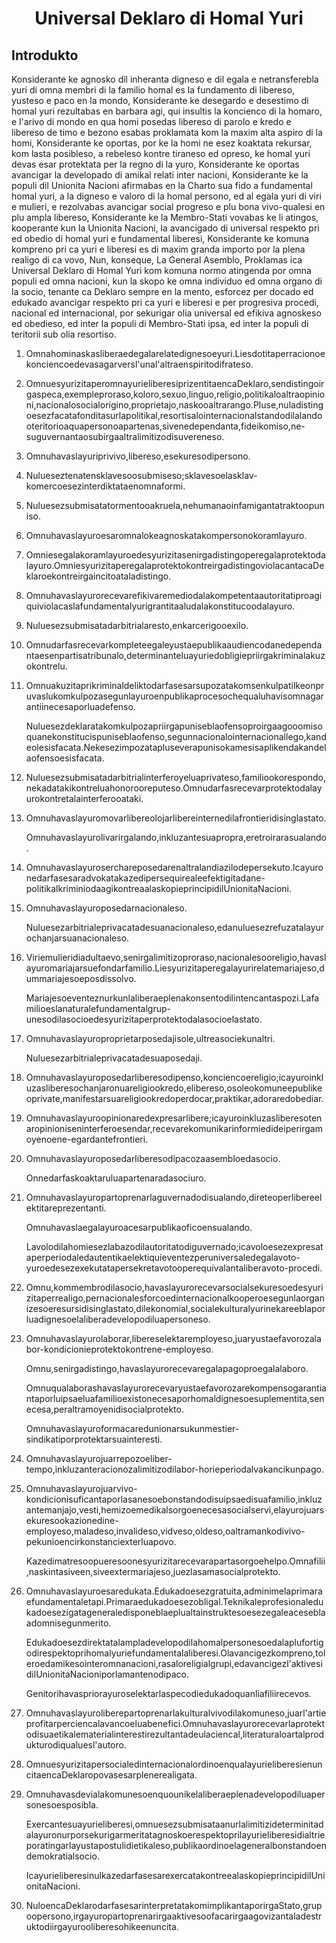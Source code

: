 <h1 align='center'>Universal Deklaro di Homal Yuri</h1>
<h2>Introdukto</h2>
<p>Konsiderante ke agnosko dil inheranta digneso e dil egala e netransferebla yuri di omna membri di la familio homal es la fundamento di libereso, yusteso e paco en la mondo,
Konsiderante ke desegardo e desestimo di homal yuri rezultabas en barbara agi, qui insultis la koncienco di la homaro, e l'arivo di mondo en qua homi posedas libereso di parolo e kredo e libereso de timo e bezono esabas proklamata kom la maxim alta aspiro di la homi,
Konsiderante ke oportas, por ke la homi ne esez koaktata rekursar, kom lasta posibleso, a rebeleso kontre tiraneso ed opreso, ke homal yuri devas esar protektata per la regno di la yuro,
Konsiderante ke oportas avancigar la developado di amikal relati inter nacioni,
Konsiderante ke la populi dil Unionita Nacioni afirmabas en la Charto sua fido a fundamental homal yuri, a la digneso e valoro di la homal persono, ed al egala yuri di viri e mulieri, e rezolvabas avancigar social progreso e plu bona vivo-qualesi en plu ampla libereso,
Konsiderante ke la Membro-Stati vovabas ke li atingos, kooperante kun la Unionita Nacioni, la avancigado di universal respekto pri ed obedio di homal yuri e fundamental liberesi,
Konsiderante ke komuna kompreno pri ca yuri e liberesi es di maxim granda importo por la plena realigo di ca vovo,
Nun, konseque,
La General Asemblo,
Proklamas ica Universal Deklaro di Homal Yuri kom komuna normo atingenda por omna populi ed omna nacioni, kun la skopo ke omna individuo ed omna organo di la socio, tenante ca Deklaro sempre en la mento, esforcez per docado ed edukado avancigar respekto pri ca yuri e liberesi e per progresiva procedi, nacional ed internacional, por sekurigar olia universal ed efikiva agnoskeso ed obedieso, ed inter la populi di Membro-Stati ipsa, ed inter la populi di teritorii sub olia resortiso.</p>
<ol>
  <li>
    <p>Omnahominaskasliberaedegalarelatedignesoeyuri.Liesdotitaperracionoekonciencoedevasagarversl'unal'altraenspiritodifrateso.</p>
  </li>
  <li>
    <p>OmnuesyurizitaperomnayurieliberesiprizentitaencaDeklaro,sendistingoirgaspeca,exempleproraso,koloro,sexuo,linguo,religio,politikaloaltraopinioni,nacionalosocialorigino,proprietajo,naskooaltrarango.Pluse,nuladistingoesezfacatafonditasurlapolitikal,resortisalointernacionalstandodilalandooteritorioaquapersonoapartenas,sivenedependanta,fideikomiso,ne-suguvernantaosubirgaaltralimitizodisuvereneso.</p>
  </li>
  <li>
    <p>Omnuhavaslayuriprivivo,libereso,esekuresodipersono.</p>
  </li>
  <li>
    <p>Nulueseztenatensklavesoosubmiseso;sklavesoelasklav-komercoesezinterdiktataenomnaformi.</p>
  </li>
  <li>
    <p>Nuluesezsubmisatatormentooakruela,nehumanaoinfamigantatraktoopuniso.</p>
  </li>
  <li>
    <p>Omnuhavaslayuroesaromnalokeagnoskatakompersonokoramlayuro.</p>
  </li>
  <li>
    <p>Omniesegalakoramlayuroedesyurizitasenirgadistingoperegalaprotektodalayuro.OmniesyurizitaperegalaprotektokontreirgadistingoviolacantacaDeklaroekontreirgaincitoataladistingo.</p>
  </li>
  <li>
    <p>Omnuhavaslayurorecevarefikivaremediodalakompetentaautoritatiproagiquiviolacaslafundamentalyurigrantitaaludalakonstitucoodalayuro.</p>
  </li>
  <li>
    <p>Nuluesezsubmisatadarbitrialaresto,enkarcerigooexilo.</p>
  </li>
  <li>
    <p>Omnudarfasrecevarkompleteegaleyustaepublikaaudiencodanedependantaesenpartisatribunalo,determinanteluayuriedobligiepriirgakriminalakuzokontrelu.</p>
  </li>
  <li>
    <p>Omnuakuzitaprikriminaldeliktodarfasesarsupozatakomsenkulpatilkeonpruvaslukomkulpozasegunlayuroenpublikaprocesochequaluhavisomnagarantiinecesaporluadefenso.</p>
    <p>Nuluesezdeklaratakomkulpozapriirgapuniseblaofensoproirgaagooomisoquanekonstitucispuniseblaofenso,segunnacionalointernacionallego,kandeolesisfacata.Nekesezimpozatapluseverapunisokamesisaplikendakandelaofensoesisfacata.</p>
  </li>
  <li>
    <p>Nuluesezsubmisatadarbitrialinterferoyeluaprivateso,familiookorespondo,nekadatakikontreluahonorooreputeso.Omnudarfasrecevarprotektodalayurokontretalainterferooataki.</p>
  </li>
  <li>
    <p>Omnuhavaslayuromovarlibereolojarlibereinternedilafrontieridisinglastato.</p>
    <p>Omnuhavaslayurolivarirgalando,inkluzantesuapropra,eretroirarasualando.</p>
  </li>
  <li>
    <p>Omnuhavaslayuroserchareposedarenaltralandiazilodepersekuto.Icayuronedarfasesaradvokatakazedipersequirealeefektigitadane-politikalkriminiodaagikontreaalaskopieprincipidilUnionitaNacioni.</p>
    <p></p>
  </li>
  <li>
    <p>Omnuhavaslayuroposedarnacionaleso.</p>
    <p>Nuluesezarbitrialeprivacatadesuanacionaleso,edanuluesezrefuzatalayurochanjarsuanacionaleso.</p>
  </li>
  <li>
    <p>Viriemulieridiadultaevo,senirgalimitizoproraso,nacionalesooreligio,havaslayuromariajarsuefondarfamilio.Liesyurizitaperegalayurirelatemariajeso,dummariajesoeposdissolvo.</p>
    <p>Mariajesoeventeznurkunlaliberaeplenakonsentodilintencantaspozi.Lafamilioeslanaturalefundamentalgrup-unesodilasocioedesyurizitaperprotektodalasocioelastato.</p>
    <p></p>
  </li>
  <li>
    <p>Omnuhavaslayuroproprietarposedajisole,ultreasociekunaltri.</p>
    <p>Nuluesezarbitrialeprivacatadesuaposedaji.</p>
  </li>
  <li>
    <p>Omnuhavaslayuroposedarliberesodipenso,konciencoereligio;icayuroinkluzasliberesochanjaronuareligiookredo,elibereso,osoleokomuneepublikeoprivate,manifestarsuareligiookredoperdocar,praktikar,adoraredobediar.</p>
  </li>
  <li>
    <p>Omnuhavaslayuroopinionaredexpresarlibere;icayuroinkluzasliberesotenaropinioniseninterferoesendar,recevarekomunikarinformiedideiperirgamoyenoene-egardantefrontieri.</p>
  </li>
  <li>
    <p>Omnuhavaslayuroposedarliberesodipacozaasembloedasocio.</p>
    <p>Onnedarfaskoaktaruluapartenaradasociuro.</p>
  </li>
  <li>
    <p>Omnuhavaslayuropartoprenarlaguvernadodisualando,direteoperlibereelektitareprezentanti.</p>
    <p>Omnuhavaslaegalayuroacesarpublikaoficoensualando.</p>
    <p>Lavolodilahomiesezlabazodilautoritatodiguvernado;icavoloesezexpresataperperiodaledautentikaelektiquieventezperuniversaledegalavoto-yuroedesezexekutatapersekretavotooperequivalantaliberavoto-procedi.</p>
  </li>
  <li>
    <p>Omnu,kommembrodilasocio,havaslayurorecevarsocialsekuresoedesyurizitaperrealigo,pernacionalesforcoedinternacionalkooperoesegunlaorganizesoeresursidisinglastato,dilekonomial,socialekulturalyurinekareeblaporluadignesoelaliberadevelopodiluapersoneso.</p>
  </li>
  <li>
    <p>Omnuhavaslayurolaborar,libereselektaremployeso,juaryustaefavorozalabor-kondicionieprotektokontrene-employeso.</p>
    <p>Omnu,senirgadistingo,havaslayurorecevaregalapagoproegalalaboro.</p>
    <p>Omnuqualaborashavaslayurorecevaryustaefavorozarekompensogarantiantaporluipsaeluafamilioexistonecesaporhomaldignesoesuplementita,senecesa,peraltramoyenidisocialprotekto.</p>
    <p>Omnuhavaslayuroformacaredunionarsukunmestier-sindikatiporprotektarsuainteresti.</p>
  </li>
  <li>
    <p>Omnuhavaslayurojuarrepozoeliber-tempo,inkluzanteracionozalimitizodilabor-horieperiodalvakancikunpago.</p>
  </li>
  <li>
    <p>Omnuhavaslayurojuarvivo-kondicionisuficantaporlasanesoebonstandodisuipsaedisuafamilio,inkluzantemanjajo,vesti,hemizoemedikalsorgoenecesasocialservi,elayurojuarsekuresookazionedine-employeso,maladeso,invalideso,vidveso,oldeso,oaltramankodivivo-pekunioencirkonstanciexterluapovo.</p>
    <p>Kazedimatresoopueresoonesyurizitarecevarapartasorgoehelpo.Omnafilii,naskintasiveen,siveextermariajeso,juezlasamasocialprotekto.</p>
  </li>
  <li>
    <p>Omnuhavaslayuroesaredukata.Edukadoesezgratuita,adminimelaprimaraefundamentaletapi.Primaraedukadoesezobligal.Teknikaleprofesionaledukadoesezigatageneraledisponeblaeplualtainstruktesoesezegaleaceseblaadomnisegunmerito.</p>
    <p>Edukadoesezdirektatalampladevelopodilahomalpersonesoedalaplufortigodirespektoprihomalyuriefundamentalaliberesi.Olavancigezkompreno,toleroedamikesointeromnanacioni,rasaloreligialgrupi,edavancigezl'aktivesidilUnionitaNacioniporlamantenodipaco.</p>
    <p>Genitorihavaspriorayuroselektarlaspecodiedukadoquanliafiliirecevos.</p>
  </li>
  <li>
    <p>Omnuhavaslayuroliberepartoprenarlakulturalvivodilakomuneso,juarl'artieprofitarperciencalavancoeluabenefici.Omnuhavaslayurorecevarlaprotektodisuaetikalematerialinterestirezultantadeulaciencal,literaturaloartalprodukturodiqualuesl'autoro.</p>
    <p></p>
  </li>
  <li>
    <p>OmnuesyurizitapersocialedinternacionalordinoenqualayurieliberesienuncitaencaDeklaropovasesarplenerealigata.</p>
  </li>
  <li>
    <p>Omnuhavasdevialakomunesoenquounikelaliberaeplenadevelopodiluapersonesoesposibla.</p>
    <p>Exercantesuayurieliberesi,omnuesezsubmisataanurlalimitizideterminitadalayuronurporsekurigarmeritatagnoskoerespektoprilayurieliberesidialtrieporatingarlayustapostulidietikaleso,publikaordinoelageneralbonstandoendemokratialsocio.</p>
    <p>IcayurieliberesinulkazedarfasesarexercatakontreealaskopieprincipidilUnionitaNacioni.</p>
  </li>
  <li>
    <p>NuloencaDeklarodarfasesarinterpretatakomimplikantaporirgaStato,grupoopersono,irgayuropartoprenarirgaaktivesoofacarirgaagovizantaladestruktodiirgayurooliberesohikeenuncita.</p>
  </li>
</ol>